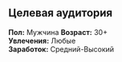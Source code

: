 ## Целевая аудитория

**Пол:** Мужчина
**Возраст:** 30+  
**Увлечения:** Любые  
**Заработок:** Средний-Высокий
